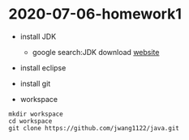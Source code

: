 # 2020-07-06-homework1

* install JDK

	- google search:JDK download
[website](https://www.oracle.com/java/technologies/javase-downloads.html)
* install eclipse
* install git
* workspace 

```
mkdir workspace
cd workspace
git clone https://github.com/jwang1122/java.git
```